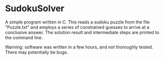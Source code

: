 # SudokuSolver

A simple program written in C. This reads a sudoku puzzle from the file "Puzzle.txt" and employs a series of constrained guesses to arrive at a conclusive answer. The solution result and intermediate steps are printed to the command line.

Warning: software was written in a few hours, and not thoroughly tested. There may potentially be bugs.
